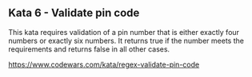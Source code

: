 ## Kata 6 - Validate pin code

This kata requires validation of a pin number that is either exactly four numbers or exactly six numbers. It returns true if the number meets the requirements and returns false in all other cases. 

https://www.codewars.com/kata/regex-validate-pin-code